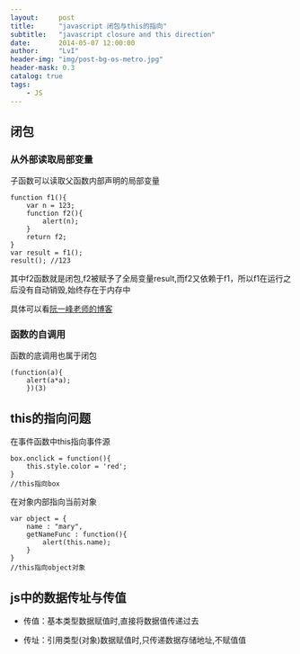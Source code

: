 ```yaml
---
layout:     post
title:      "javascript 闭包与this的指向"
subtitle:   "javascript closure and this direction"
date:       2014-05-07 12:00:00
author:     "LvI"
header-img: "img/post-bg-os-metro.jpg"
header-mask: 0.3
catalog: true
tags:
    - JS
---
```


## 闭包

### 从外部读取局部变量

子函数可以读取父函数内部声明的局部变量

```
function f1(){
	var n = 123;
	function f2(){
		alert(n);
	}
	return f2;
}
var result = f1();
result(); //123
```

其中f2函数就是闭包,f2被赋予了全局变量result,而f2又依赖于f1，所以f1在运行之后没有自动销毁,始终存在于内存中

具体可以看[阮一峰老师的博客](http://http://www.ruanyifeng.com/blog/2009/08/learning_javascript_closures.html)

### 函数的自调用

函数的底调用也属于闭包

```
(function(a){
	alert(a*a);
	})(3)
```

## this的指向问题

在事件函数中this指向事件源

```
box.onclick = function(){
	this.style.color = 'red';
}
//this指向box
```

在对象内部指向当前对象

```
var object = {
	name : "mary",
	getNameFunc : function(){
		alert(this.name);
	}
}
//this指向object对象
```

## js中的数据传址与传值

- 传值：基本类型数据赋值时,直接将数据值传递过去

- 传址：引用类型(对象)数据赋值时,只传递数据存储地址,不赋值值
 